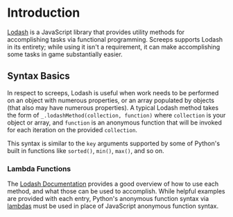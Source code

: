 # Introduction

[Lodash](https://lodash.com/) is a JavaScript library that provides utility methods for accomplishing tasks via functional programming. Screeps supports Lodash in its entirety; while using it isn't a requirement, it can make accomplishing some tasks in game substantially easier.

## Syntax Basics

In respect to screeps, Lodash is useful when work needs to be performed on an object with numerous properties, or an array populated by objects \(that also may have numerous properties\). A typical Lodash method takes the form of `_.lodashMethod(collection, function)` where `collection` is your object or array, and `function` is an anonymous function that will be invoked for each iteration on the provided `collection`.

This syntax is similar to the `key` arguments supported by some of Python's built in functions like `sorted()`, `min()`, `max()`, and so on.

### Lambda Functions

The [Lodash Documentation](https://lodash.com/docs/4.17.5) provides a good overview of how to use each method, and what those can be used to accomplish. While helpful examples are provided with each entry, Python's anonymous function syntax via [lambdas](http://www.secnetix.de/olli/Python/lambda_functions.hawk) must be used in place of JavaScript anonymous function syntax.

